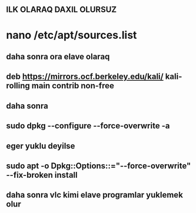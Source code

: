 ## ILK OLARAQ DAXIL OLURSUZ
# nano /etc/apt/sources.list


## daha sonra ora elave olaraq 
##    deb https://mirrors.ocf.berkeley.edu/kali/ kali-rolling main contrib non-free


## daha sonra 
##    sudo dpkg --configure --force-overwrite -a
## eger yuklu deyilse 
## sudo apt -o Dpkg::Options::="--force-overwrite" --fix-broken install


## daha sonra vlc kimi elave programlar yuklemek olur
